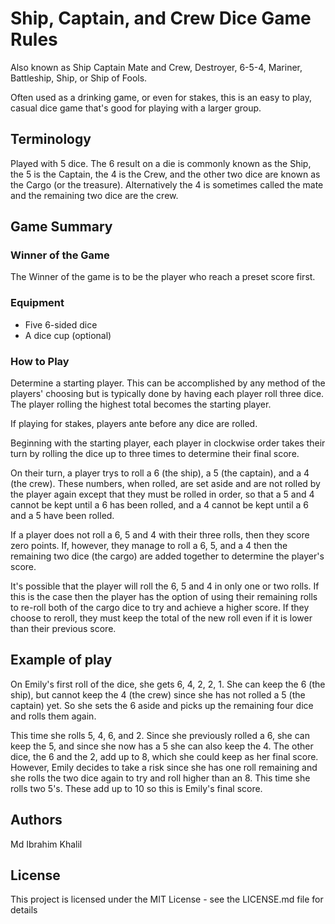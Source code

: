 # Ship, Captain, and Crew Dice Game Rules

Also known as Ship Captain Mate and Crew, Destroyer, 6-5-4, Mariner, Battleship, Ship, or Ship of Fools.

Often used as a drinking game, or even for stakes, this is an easy to play, casual dice game that's good for playing with a larger group. 

## Terminology

Played with 5 dice. The 6 result on a die is commonly known as the Ship, the 5 is the Captain, the 4 is the Crew, and the other two dice are known as the Cargo (or the treasure). Alternatively the 4 is sometimes called the mate and the remaining two dice are the crew. 

## Game Summary

### Winner of the Game 

The Winner of the game is to be the player who reach a preset score first. 

### Equipment

* Five 6-sided dice
* A dice cup (optional)


### How to Play

 Determine a starting player. This can be accomplished by any method of the players' choosing but is typically done by having each player roll three dice. The player rolling the highest total becomes the starting player.

If playing for stakes, players ante before any dice are rolled.

Beginning with the starting player, each player in clockwise order takes their turn by rolling the dice up to three times to determine their final score.

On their turn, a player trys to roll a 6 (the ship), a 5 (the captain), and a 4 (the crew). These numbers, when rolled, are set aside and are not rolled by the player again except that they must be rolled in order, so that a 5 and 4 cannot be kept until a 6 has been rolled, and a 4 cannot be kept until a 6 and a 5 have been rolled.

If a player does not roll a 6, 5 and 4 with their three rolls, then they score zero points. If, however, they manage to roll a 6, 5, and a 4 then the remaining two dice (the cargo) are added together to determine the player's score.

It's possible that the player will roll the 6, 5 and 4 in only one or two rolls. If this is the case then the player has the option of using their remaining rolls to re-roll both of the cargo dice to try and achieve a higher score. If they choose to reroll, they must keep the total of the new roll even if it is lower than their previous score. 

## Example of play 

 On Emily's first roll of the dice, she gets 6, 4, 2, 2, 1. She can keep the 6 (the ship), but cannot keep the 4 (the crew) since she has not rolled a 5 (the captain) yet. So she sets the 6 aside and picks up the remaining four dice and rolls them again.

This time she rolls 5, 4, 6, and 2. Since she previously rolled a 6, she can keep the 5, and since she now has a 5 she can also keep the 4. The other dice, the 6 and the 2, add up to 8, which she could keep as her final score. However, Emily decides to take a risk since she has one roll remaining and she rolls the two dice again to try and roll higher than an 8. This time she rolls two 5's. These add up to 10 so this is Emily's final score. 

## Authors

Md Ibrahim Khalil

## License

This project is licensed under the MIT License - see the LICENSE.md file for details